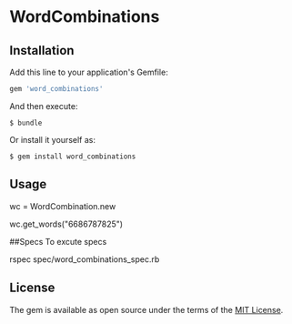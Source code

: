 # WordCombinations

## Installation

Add this line to your application's Gemfile:

```ruby
gem 'word_combinations'
```

And then execute:

    $ bundle

Or install it yourself as:

    $ gem install word_combinations

## Usage

wc = WordCombination.new

wc.get_words("6686787825")


##Specs
To excute specs

rspec spec/word_combinations_spec.rb

## License

The gem is available as open source under the terms of the [MIT License](http://opensource.org/licenses/MIT).

